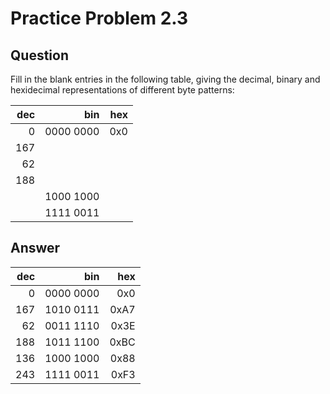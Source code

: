  Practice Problem 2.3
====================


Question
--------

Fill in the blank entries in the following table, giving the decimal, binary
and hexidecimal representations of different byte patterns:

|dec  | bin      | hex      |
|----:|---------:|---------:|
|    0| 0000 0000|       0x0|
|  167|          |          |
|   62|          |          |
|  188|          |          |
|     | 1000 1000|          |
|     | 1111 0011|          |


Answer
------

|dec  | bin      | hex      |
|----:|---------:|---------:|
|    0| 0000 0000|       0x0|
|  167| 1010 0111|      0xA7|
|   62| 0011 1110|      0x3E|
|  188| 1011 1100|      0xBC|
|  136| 1000 1000|      0x88|
|  243| 1111 0011|      0xF3|
